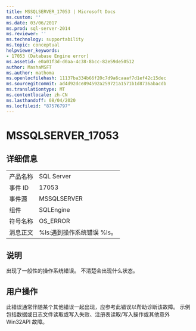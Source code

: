 ```yaml
---
title: MSSQLSERVER_17053 | Microsoft Docs
ms.custom: ''
ms.date: 03/06/2017
ms.prod: sql-server-2014
ms.reviewer: ''
ms.technology: supportability
ms.topic: conceptual
helpviewer_keywords:
- 17053 (Database Engine error)
ms.assetid: e0a01f3d-d0aa-4c38-8bcc-82e59de50512
author: MashaMSFT
ms.author: mathoma
ms.openlocfilehash: 11137ba334b66f20c7d9a6caaaf7d1ef42c15dec
ms.sourcegitcommit: ad4d92dce894592a259721a1571b1d8736abacdb
ms.translationtype: MT
ms.contentlocale: zh-CN
ms.lasthandoff: 08/04/2020
ms.locfileid: "87576797"
---
```

# <a name="mssqlserver_17053"></a>MSSQLSERVER_17053
    
## <a name="details"></a>详细信息  
  
|||  
|-|-|  
|产品名称|SQL Server|  
|事件 ID|17053|  
|事件源|MSSQLSERVER|  
|组件|SQLEngine|  
|符号名称|OS_ERROR|  
|消息正文|%ls:遇到操作系统错误 %ls。|  
  
## <a name="explanation"></a>说明  
 出现了一般性的操作系统错误。  不清楚会出现什么状态。  
  
## <a name="user-action"></a>用户操作  
 此错误通常伴随某个其他错误一起出现，应参考此错误以帮助诊断该故障。 示例包括数据或日志文件读取或写入失败、注册表读取/写入操作或其他意外 Win32API 故障。  
  
  
